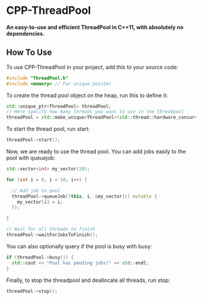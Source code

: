 # CPP-ThreadPool

**An easy-to-use and efficient ThreadPool in C++11, with absolutely no dependencies.**

## How To Use

To use CPP-ThreadPool in your project, add this to your source code:

```C++
#include "ThreadPool.h"
#include <memory> // For unique pointer
```

To create the thread pool object on the heap, run this to define it:

```C++
std::unique_ptr<ThreadPool> threadPool;
// Here specify how many threads you want to use in the threadpool
threadPool = std::make_unique<ThreadPool>(std::thread::hardware_concurrency());
```

To start the thread pool, run start:

```C++
threadPool->start();
```

Now, we are ready to use the thread pool. You can add jobs easily to the pool with queuejob:
```C++
std::vector<int> my_vector(10);

for (int i = 0; i < 10; i++) {

  // Add job to pool
  threadPool->queueJob([this, i, &my_vector]() mutable {
    my_vector[i] = i;
  });

}

// Wait for all threads to finish
threadPool->waitForJobsToFinish();
```

You can also optionally query if the pool is busy with busy:
```C++
if (threadPool->busy()) {
  std::cout << "Pool has pending jobs!" << std::endl;
}
```


Finally, to stop the threadpool and deallocate all threads, run stop:
```C++
threadPool->stop();
```